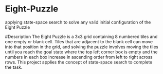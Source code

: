 # Eight-Puzzle
applying state-space search to solve any valid initial configuration of the Eight Puzzle

#Description
The Eight Puzzle is a 3x3 grid containing 8 numbered tiles and one empty or blank cell.
Tiles that are adjacent to the blank cell can move into that position in the grid, and solving the puzzle involves moving the tiles until you reach the goal state where the top left corner box is empty and the numbers in each box increase in ascending order from left to right across rows. This project applies the concept of state-space search to complete the task.


